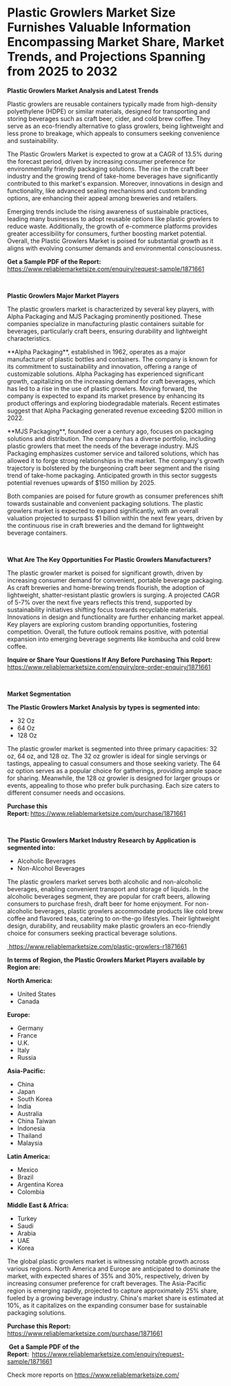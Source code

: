 <p><h1>Plastic Growlers Market Size Furnishes Valuable Information Encompassing Market Share, Market Trends, and Projections Spanning from 2025 to 2032</h1></p><p><strong>Plastic Growlers Market Analysis and Latest Trends</strong></p>
<p><p>Plastic growlers are reusable containers typically made from high-density polyethylene (HDPE) or similar materials, designed for transporting and storing beverages such as craft beer, cider, and cold brew coffee. They serve as an eco-friendly alternative to glass growlers, being lightweight and less prone to breakage, which appeals to consumers seeking convenience and sustainability.</p><p>The Plastic Growlers Market is expected to grow at a CAGR of 13.5% during the forecast period, driven by increasing consumer preference for environmentally friendly packaging solutions. The rise in the craft beer industry and the growing trend of take-home beverages have significantly contributed to this market's expansion. Moreover, innovations in design and functionality, like advanced sealing mechanisms and custom branding options, are enhancing their appeal among breweries and retailers.</p><p>Emerging trends include the rising awareness of sustainable practices, leading many businesses to adopt reusable options like plastic growlers to reduce waste. Additionally, the growth of e-commerce platforms provides greater accessibility for consumers, further boosting market potential. Overall, the Plastic Growlers Market is poised for substantial growth as it aligns with evolving consumer demands and environmental consciousness.</p></p>
<p><strong>Get a Sample PDF of the Report:&nbsp;</strong> <a href="https://www.reliablemarketsize.com/enquiry/request-sample/1871661?utm_campaign=1929&utm_medium=2&utm_source=Github&utm_content=ia&utm_term=05022025&utm_id=plastic-growlers">https://www.reliablemarketsize.com/enquiry/request-sample/1871661</a></p>
<p>&nbsp;</p>
<p><strong>Plastic Growlers Major Market Players</strong></p>
<p><p>The plastic growlers market is characterized by several key players, with Alpha Packaging and MJS Packaging prominently positioned. These companies specialize in manufacturing plastic containers suitable for beverages, particularly craft beers, ensuring durability and lightweight characteristics.</p><p>**Alpha Packaging**, established in 1962, operates as a major manufacturer of plastic bottles and containers. The company is known for its commitment to sustainability and innovation, offering a range of customizable solutions. Alpha Packaging has experienced significant growth, capitalizing on the increasing demand for craft beverages, which has led to a rise in the use of plastic growlers. Moving forward, the company is expected to expand its market presence by enhancing its product offerings and exploring biodegradable materials. Recent estimates suggest that Alpha Packaging generated revenue exceeding $200 million in 2022.</p><p>**MJS Packaging**, founded over a century ago, focuses on packaging solutions and distribution. The company has a diverse portfolio, including plastic growlers that meet the needs of the beverage industry. MJS Packaging emphasizes customer service and tailored solutions, which has allowed it to forge strong relationships in the market. The company's growth trajectory is bolstered by the burgeoning craft beer segment and the rising trend of take-home packaging. Anticipated growth in this sector suggests potential revenues upwards of $150 million by 2025.</p><p>Both companies are poised for future growth as consumer preferences shift towards sustainable and convenient packaging solutions. The plastic growlers market is expected to expand significantly, with an overall valuation projected to surpass $1 billion within the next few years, driven by the continuous rise in craft breweries and the demand for lightweight beverage containers.</p></p>
<p>&nbsp;</p>
<p><strong>What Are The Key Opportunities For Plastic Growlers Manufacturers?</strong></p>
<p><p>The plastic growler market is poised for significant growth, driven by increasing consumer demand for convenient, portable beverage packaging. As craft breweries and home-brewing trends flourish, the adoption of lightweight, shatter-resistant plastic growlers is surging. A projected CAGR of 5-7% over the next five years reflects this trend, supported by sustainability initiatives shifting focus towards recyclable materials. Innovations in design and functionality are further enhancing market appeal. Key players are exploring custom branding opportunities, fostering competition. Overall, the future outlook remains positive, with potential expansion into emerging beverage segments like kombucha and cold brew coffee.</p></p>
<p><strong>Inquire or Share Your Questions If Any Before Purchasing This Report:</strong> <a href="https://www.reliablemarketsize.com/enquiry/pre-order-enquiry/1871661?utm_campaign=1929&utm_medium=2&utm_source=Github&utm_content=ia&utm_term=05022025&utm_id=plastic-growlers">https://www.reliablemarketsize.com/enquiry/pre-order-enquiry/1871661</a></p>
<p>&nbsp;</p>
<p><strong>Market Segmentation</strong></p>
<p><strong>The Plastic Growlers Market Analysis by types is segmented into:</strong></p>
<p><ul><li>32 Oz</li><li>64 Oz</li><li>128 Oz</li></ul></p>
<p><p>The plastic growler market is segmented into three primary capacities: 32 oz, 64 oz, and 128 oz. The 32 oz growler is ideal for single servings or tastings, appealing to casual consumers and those seeking variety. The 64 oz option serves as a popular choice for gatherings, providing ample space for sharing. Meanwhile, the 128 oz growler is designed for larger groups or events, appealing to those who prefer bulk purchasing. Each size caters to different consumer needs and occasions.</p></p>
<p><strong>Purchase this Report:&nbsp;</strong><a href="https://www.reliablemarketsize.com/purchase/1871661?utm_campaign=1929&utm_medium=2&utm_source=Github&utm_content=ia&utm_term=05022025&utm_id=plastic-growlers">https://www.reliablemarketsize.com/purchase/1871661</a></p>
<p>&nbsp;</p>
<p><strong>The Plastic Growlers Market Industry Research by Application is segmented into:</strong></p>
<p><ul><li>Alcoholic Beverages</li><li>Non-Alcohol Beverages</li></ul></p>
<p><p>The plastic growlers market serves both alcoholic and non-alcoholic beverages, enabling convenient transport and storage of liquids. In the alcoholic beverages segment, they are popular for craft beers, allowing consumers to purchase fresh, draft beer for home enjoyment. For non-alcoholic beverages, plastic growlers accommodate products like cold brew coffee and flavored teas, catering to on-the-go lifestyles. Their lightweight design, durability, and reusability make plastic growlers an eco-friendly choice for consumers seeking practical beverage solutions.</p></p>
<p><a href="https://www.reliablemarketsize.com/plastic-growlers-r1871661?utm_campaign=1929&utm_medium=2&utm_source=Github&utm_content=ia&utm_term=05022025&utm_id=plastic-growlers">&nbsp;https://www.reliablemarketsize.com/plastic-growlers-r1871661</a></p>
<p><strong>In terms of Region, the Plastic Growlers Market Players available by Region are:</strong></p>
<p>
    <p> <strong> North America: </strong>
        <ul>
            <li>United States</li>
            <li>Canada</li>
        </ul>
        </p> 
    <p> <strong> Europe: </strong>
        <ul>
            <li>Germany</li>
            <li>France</li>
            <li>U.K.</li>
            <li>Italy</li>
            <li>Russia</li>
        </ul>
        </p> 
    <p> <strong> Asia-Pacific: </strong>
        <ul>
            <li>China</li>
            <li>Japan</li>
            <li>South Korea</li>
            <li>India</li>
            <li>Australia</li>
            <li>China Taiwan</li>
            <li>Indonesia</li>
            <li>Thailand</li>
            <li>Malaysia</li>
        </ul>
        </p> 
    <p> <strong> Latin America: </strong>
        <ul>
            <li>Mexico</li>
            <li>Brazil</li>
            <li>Argentina Korea</li>
            <li>Colombia</li>
        </ul>
        </p> 
    <p> <strong> Middle East & Africa: </strong>
        <ul>
            <li>Turkey</li>
            <li>Saudi</li>
            <li>Arabia</li>
            <li>UAE</li>
            <li>Korea</li>
        </ul>
    </p>
    </p>
<p><p>The global plastic growlers market is witnessing notable growth across various regions. North America and Europe are anticipated to dominate the market, with expected shares of 35% and 30%, respectively, driven by increasing consumer preference for craft beverages. The Asia-Pacific region is emerging rapidly, projected to capture approximately 25% share, fueled by a growing beverage industry. China's market share is estimated at 10%, as it capitalizes on the expanding consumer base for sustainable packaging solutions.</p></p>
<p><strong>Purchase this Report: </strong><a href="https://www.reliablemarketsize.com/purchase/1871661?utm_campaign=1929&utm_medium=2&utm_source=Github&utm_content=ia&utm_term=05022025&utm_id=plastic-growlers">https://www.reliablemarketsize.com/purchase/1871661</a></p>
<p>&nbsp;<strong>Get a Sample PDF of the Report:&nbsp;&nbsp;</strong><a href="https://www.reliablemarketsize.com/enquiry/request-sample/1871661?utm_campaign=1929&utm_medium=2&utm_source=Github&utm_content=ia&utm_term=05022025&utm_id=plastic-growlers">https://www.reliablemarketsize.com/enquiry/request-sample/1871661</a></p>
<p><strong></strong></p>
<p>Check more reports on <a href="https://www.reliablemarketsize.com/?utm_campaign=1929&utm_medium=2&utm_source=Github&utm_content=ia&utm_term=05022025&utm_id=plastic-growlers">https://www.reliablemarketsize.com/</a></p>